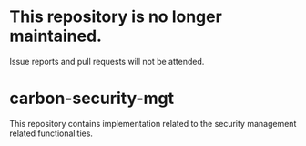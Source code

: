 # This repository is no longer maintained.
Issue reports and pull requests will not be attended.

# carbon-security-mgt
This repository contains implementation related to the security management related functionalities.
